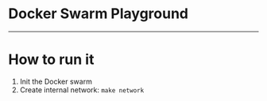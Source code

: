 # Docker Swarm Playground

---

# How to run it

1. Init the Docker swarm
2. Create internal network: ```make network```